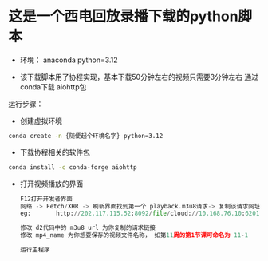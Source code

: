 # 这是一个西电回放录播下载的python脚本

- 环境： anaconda python=3.12

- 该下载脚本用了协程实现，基本下载50分钟左右的视频只需要3分钟左右
  通过conda下载  aiohttp包

运行步骤：

- 创建虚拟环境

```bash
conda create -n {随便起个环境名字} python=3.12
```

- 下载协程相关的软件包

```bash
conda install -c conda-forge aiohttp
```

- 打开视频播放的界面

  ```python
  F12打开开发者界面
  网络 -> Fetch/XHR -> 刷新界面找到第一个 playback.m3u8请求-> 复制该请求网址
  eg: 		http://202.117.115.52:8092/file/cloud://10.168.76.10:6201/HIKCLOUD/accessid/NUVQYWFpMEp6c0ppVVJkdFVMbDc5N3VVZjU1MWw4Szc2ODEyOGYyejdHNzkxN2FJMlhYNmQyNzQ0ZDNpTDM2/accesskey/a3gxcEs3SVNiN1lCeTFoOW80OThPb3o4N3I3R3hBQnpFajY3NUk3NVJ6VDdUNDdubTQ4UzQxNDUwN3RRZDJN/bucket/bucket/key/365a7dfac0844bc399604c418d749d83/1/1731529026/1731532323/0/playback.m
  
  修改 d2代码中的 m3u8_url 为你复制的请求链接
  修改 mp4_name 为你想要保存的视频文件名称， 如第11周的第1节课可命名为 11-1

  运行主程序
  ```

  

